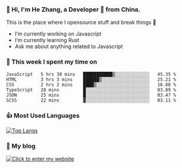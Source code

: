 ### 👋 Hi, I'm He Zhang, a Developer 🚀 from China.

This is the place where I opensource stuff and break things :rofl:

- I’m currently working on Javascript
- I’m currently learning Rust
- Ask me about anything related to Javascript

### 💪 This week I spent my time on 
<!--START_SECTION:waka-->

```text
JavaScript   5 hrs 30 mins   ███████████▒░░░░░░░░░░░░░   45.35 %
HTML         3 hrs 3 mins    ██████▒░░░░░░░░░░░░░░░░░░   25.21 %
CSS          2 hrs 2 mins    ████▒░░░░░░░░░░░░░░░░░░░░   16.88 %
TypeScript   28 mins         █░░░░░░░░░░░░░░░░░░░░░░░░   03.89 %
JSON         25 mins         █░░░░░░░░░░░░░░░░░░░░░░░░   03.47 %
SCSS         22 mins         ▓░░░░░░░░░░░░░░░░░░░░░░░░   03.11 %
```

<!--END_SECTION:waka-->

### 👍 Most Used Languages
[![Top Langs](https://github-readme-stats.vercel.app/api/top-langs/?username=zhanghecool&layout=compact)](https://zhanghe.cool)

### 🌈 My blog 
[![Click to enter my website](https://cdn.jsdelivr.net/gh/zhanghecool/assets/images/gif/zhanghecools.gif)](https://zhanghe.cool)
